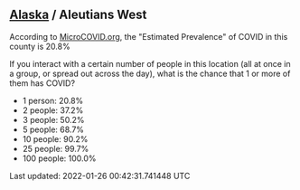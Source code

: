
## [Alaska](/united-states/alaska) / Aleutians West

According to [MicroCOVID.org](http://microcovid.org),
the "Estimated Prevalence" of COVID in this county is 20.8%

If you interact with a certain number of people in this location
(all at once in a group, or spread out across the day), what is the chance that
1 or more of them has COVID?

- 1 person: 20.8%
- 2 people: 37.2%
- 3 people: 50.2%
- 5 people: 68.7%
- 10 people: 90.2%
- 25 people: 99.7%
- 100 people: 100.0%

Last updated: 2022-01-26 00:42:31.741448 UTC
